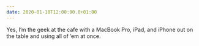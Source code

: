 ```yaml
---
date: 2020-01-10T12:00:00.0+01:00
---
```


Yes, I’m the geek at the cafe with a MacBook Pro, iPad, and iPhone out on the table and using all of ’em at once. 